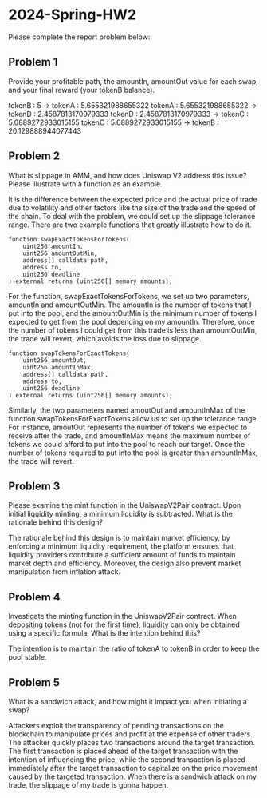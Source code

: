 # 2024-Spring-HW2

Please complete the report problem below:

## Problem 1
Provide your profitable path, the amountIn, amountOut value for each swap, and your final reward (your tokenB balance).

tokenB : 5 -> tokenA : 5.655321988655322
tokenA : 5.655321988655322 -> tokenD : 2.4587813170979333
tokenD : 2.4587813170979333 -> tokenC : 5.0889272933015155
tokenC : 5.0889272933015155 -> tokenB : 20.129888944077443


## Problem 2
What is slippage in AMM, and how does Uniswap V2 address this issue? Please illustrate with a function as an example.

It is the difference between the expected price and the actual price of trade due to volatility and other factors like the size of the trade and the speed of the chain. To deal with the problem, we could set up the slippage tolerance range. There are two example functions that greatly illustrate how to do it.

    function swapExactTokensForTokens(
        uint256 amountIn,
        uint256 amountOutMin,
        address[] calldata path,
        address to,
        uint256 deadline
    ) external returns (uint256[] memory amounts);

For the function, swapExactTokensForTokens, we set up two parameters, amountIn and amountOutMin. The amountIn is the number of tokens that I put into the pool, and the amountOutMin is the minimum number of tokens I expected to get from the pool depending on my amountIn. Therefore, once the number of tokens I could get from this trade is less than amountOutMin, the trade will revert, which avoids the loss due to slippage.

    function swapTokensForExactTokens(
        uint256 amountOut,
        uint256 amountInMax,
        address[] calldata path,
        address to,
        uint256 deadline
    ) external returns (uint256[] memory amounts);

Similarly, the two parameters named amoutOut and amountInMax of  the function swapTokensForExactTokens allow us to set up the tolerance range. For instance, amoutOut represents the number of tokens we expected to receive after the trade, and amountInMax means the maximum number of tokens we could afford to put into the pool to reach our target. Once the number of tokens required to put into the pool is greater than amountInMax, the trade will revert.


## Problem 3
Please examine the mint function in the UniswapV2Pair contract. Upon initial liquidity minting, a minimum liquidity is subtracted. What is the rationale behind this design?

The rationale behind this design is to maintain market efficiency, by enforcing a minimum liquidity requirement, the platform ensures that liquidity providers contribute a sufficient amount of funds to maintain market depth and efficiency. Moreover, the design also prevent
market manipulation from inflation attack.


## Problem 4
Investigate the minting function in the UniswapV2Pair contract. When depositing tokens (not for the first time), liquidity can only be obtained using a specific formula. What is the intention behind this?

The intention is to maintain the ratio of tokenA to tokenB in order to keep the pool stable.

## Problem 5
What is a sandwich attack, and how might it impact you when initiating a swap?

Attackers exploit the transparency of pending transactions on the blockchain to manipulate prices and profit at the expense of other traders. The attacker quickly places two transactions around the target transaction. The first transaction is placed ahead of the target transaction with the intention of influencing the price, while the second transaction is placed immediately after the target transaction to capitalize on the price movement caused by the targeted transaction. When there is a sandwich attack on my trade, the slippage of my trade is gonna happen. 


